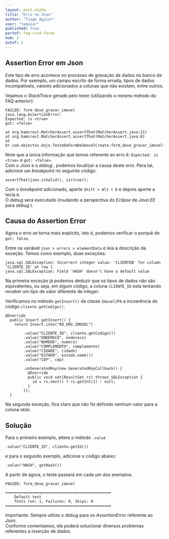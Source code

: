 ```yaml
---
layout: post-alpha
title: "Erro no Json"
author: "Tiago Aguiar"
user: "taguiar"
published: true
partof: faq-crud-forms
num: 2
outof: 2
---
```


## Assertion Error em Json

Este tipo de erro acontece no processo de gravação de dados no banco de dados. Por exemplo, um campo
escrito de forma errada, tipos de dados incompatíveis, valores adicionados a colunas que não existam,
entre outros.

Vejamos o _StackTrace_ gerado pelo teste (utilizando o mesmo método do FAQ anterior):

	FAILED: form_deve_gravar_imovel
	java.lang.AssertionError: 
	Expected: is <true>
    got: <false>

	at org.hamcrest.MatcherAssert.assertThat(MatcherAssert.java:21)
	at org.hamcrest.MatcherAssert.assertThat(MatcherAssert.java:8)
	at br.com.objectos.dojo.TesteDeFormDeImovelCreate.form_deve_gravar_imovel(TesteDeFormDeImovelCreate.java:89)
	
Note que a única informação que temos referente ao erro é: `Expected: is <true>` e `got: <false>`.<br>
Com o _Json_ e o _debug_ , podemos localizar a causa deste erro. Para tal, adicione um _breakpoint_ no 
seguinte código:

	assertThat(json.isValid(), is(true));

Com o _breakpoint_ adicionado, aperte `Shift + Alt + D` e depois aperte a tecla `N`.<br>
O _debug_ será executado (mudando a perspectiva do _Eclipse_ de _Java EE_ para _debug_ ).

## Causa do Assertion Error

Agora o erro se torna mais explicito, isto é, podemos verificar o porquê do `got: false`.

Entre na variável `json > errors > elementData` e leia a descrição da exceção. Temos como exemplo, duas
exceções:
	
	java.sql.SQLException: Incorrect integer value: 'CLIENTEB' for column 'CLIENTE_ID' at row 1
	java.sql.SQLException: Field 'HASH' doesn't have a default value
	
Na primeira exceção já podemos deduzir que os tipos de dados não são equivalentes, ou seja, em algum
código, a coluna `CLIENTE_ID` esta tentando receber um tipo de valor diferente de _integer_.<br>

Verificamos no método `getInsert()` da classe `ImovelJPA` a incoerência do código `cliente.getCodigo()`:

	@Override
	  public Insert getInsert() {
	    return Insert.into("RO_ORG.IMOVEL")
	
	        .value("CLIENTE_ID", cliente.getCodigo())
	        .value("ENDERECO", endereco)
	        .value("NUMERO", numero)
	        .value("COMPLEMENTO", complemento)
	        .value("CIDADE", cidade)
	        .value("ESTADO", estado.name())
	        .value("CEP", cep)
	
	        .onGeneratedKey(new GeneratedKeyCallback() {
	          @Override
	          public void set(ResultSet rs) throws SQLException {
	            id = rs.next() ? rs.getInt(1) : null;
	          }
	        });
	  }
	  
Na segunda exceção, fica claro que não foi definido nenhum valor para a coluna `HASH`.

## Solução

Para o primeiro exemplo, altere o método `.value`

	.value("CLIENTE_ID", cliente.getId())

 e para o segundo exemplo, adicione o código abaixo:

	.value("HASH", getHash())

A partir de agora, o teste passará em cada um dos exemplos.	 	  	
	
	PASSED: form_deve_gravar_imovel
	
	===============================================
	    Default test
	    Tests run: 1, Failures: 0, Skips: 0
	===============================================

Importante: Sempre utilize o _debug_ para os _AssertionError_ referente ao _Json_.<br>
Conforme comentamos, ele poderá solucionar diversos problemas referentes a inserção de dados. 